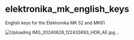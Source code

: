# elektronika_mk_english_keys
English keys for the Elektronika MK 52 and MK61

![Uploading IMG_20240628_122433693_HDR_AE.jpg…]()
